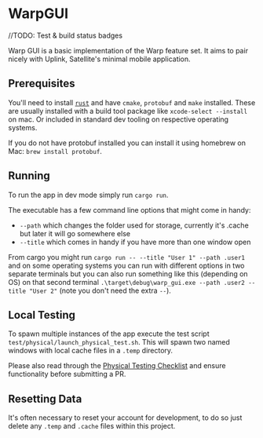 # WarpGUI
//TODO: Test & build status badges


Warp GUI is a basic implementation of the Warp feature set. It aims to pair nicely with Uplink, Satellite's minimal mobile application.

## Prerequisites

You'll need to install [`rust`](https://www.rust-lang.org/tools/install) and have `cmake`, `protobuf` and `make` installed. These are usually installed with a build tool package like `xcode-select --install` on mac. Or included in standard dev tooling on respective operating systems.

If you do not have protobuf installed you can install it using homebrew on Mac: `brew install protobuf`.

## Running

To run the app in dev mode simply run `cargo run`.

The executable has a few command line options that might come in handy:

- `--path` which changes the folder used for storage, currently it's .cache but later it will go somewhere else
- `--title` which comes in handy if you have more than one window open

From cargo you might run  `cargo run -- --title "User 1" --path .user1` and on some operating systems you can run with different options in two separate terminals
but you can also run something like this (depending on OS) on that second terminal `.\target\debug\warp_gui.exe --path .user2 --title "User 2"` (note you don't need the extra `--`).

## Local Testing

To spawn multiple instances of the app execute the test script `test/physical/launch_physical_test.sh`. This will spawn two named windows with local cache files in a `.temp` directory.

Please also read through the [Physical Testing Checklist](https://github.com/Satellite-im/WarpGUI/blob/dev/test/CHECKLIST.md) and ensure functionality before submitting a PR.

## Resetting Data

It's often necessary to reset your account for development, to do so just delete any `.temp` and `.cache` files within this project.
